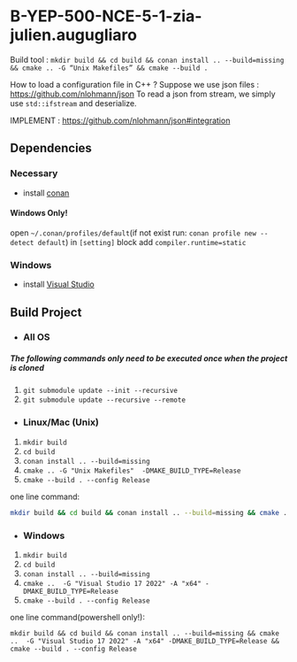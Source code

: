 # B-YEP-500-NCE-5-1-zia-julien.augugliaro

Build tool : `mkdir build && cd build && conan install .. --build=missing &&
cmake .. -G “Unix Makefiles” && cmake --build .`

How to load a configuration file in C++ ?
Suppose we use json files : https://github.com/nlohmann/json
To read a json from stream, we simply use `std::ifstream` and deserialize.

IMPLEMENT : https://github.com/nlohmann/json#integration

## Dependencies
### Necessary
- install [conan](https://conan.io/downloads.html)
#### Windows Only!
open `~/.conan/profiles/default`(if not exist run: `conan profile new --detect default`)
   in `[setting]` block add `compiler.runtime=static`

### Windows
- install [Visual Studio](https://visualstudio.microsoft.com/downloads/)

## Build Project

- ### All OS
##### The following commands only need to be executed once when the project is cloned
1. `git submodule update --init --recursive`
2. `git submodule update --recursive --remote`

- ### Linux/Mac (Unix)
1. `mkdir build`
2. `cd build`
3. `conan install .. --build=missing`
4. `cmake .. -G "Unix Makefiles"  -DMAKE_BUILD_TYPE=Release`
5. `cmake --build . --config Release`

 one line command: 
```bash
mkdir build && cd build && conan install .. --build=missing && cmake .. -G "Unix Makefiles" -DMAKE_BUILD_TYPE=Release && cmake --build . --config Release
```

- ### Windows
1. `mkdir build`
2. `cd build`
3. `conan install .. --build=missing`
4. `cmake ..  -G "Visual Studio 17 2022" -A "x64" -DMAKE_BUILD_TYPE=Release`
5. `cmake --build . --config Release`
 
 one line command(powershell only!): 
```pwsh
mkdir build && cd build && conan install .. --build=missing && cmake ..  -G "Visual Studio 17 2022" -A "x64" -DMAKE_BUILD_TYPE=Release && cmake --build . --config Release
```

